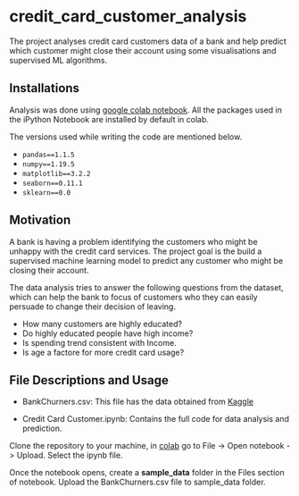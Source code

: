 # credit_card_customer_analysis

The project analyses credit card customers data of a bank and help predict which customer might close their  account using some visualisations and supervised ML algorithms.

## Installations

Analysis was done using [google colab notebook](https://colab.research.google.com/).
All the packages used in the iPython Notebook are installed by default in colab.

The versions used while writing the code are mentioned below.

* `pandas==1.1.5`
* `numpy==1.19.5`
* `matplotlib==3.2.2`
* `seaborn==0.11.1`
* `sklearn==0.0`

## Motivation

A bank is having a problem identifying the customers who might be unhappy with the credit card services. The project goal is the build a supervised machine learning model to predict any customer who might be closing their account.

The data analysis tries to answer the following questions from the dataset, which can help the bank to focus of customers who they can easily persuade to change their decision of leaving.

* How many customers are highly educated?
* Do highly educated people have high income?
* Is spending trend consistent with Income.
* Is age a factore for more credit card usage?

## File Descriptions and Usage

- BankChurners.csv: This file has the data obtained from [Kaggle](https://www.kaggle.com/sakshigoyal7/credit-card-customers)

- Credit Card Customer.ipynb: Contains the full code for data analysis and prediction.

Clone the repository to your machine, in [colab](https://colab.research.google.com/) go to File -> Open notebook -> Upload. Select the ipynb file.

Once the notebook opens, create a **sample_data** folder in the Files section of notebook. Upload the BankChurners.csv file to sample_data folder.